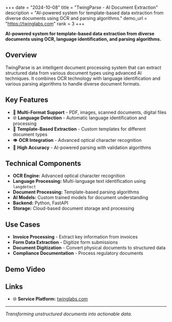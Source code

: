 +++
date = "2024-10-08"
title = "TwingParse - AI Document Extraction"
description = "AI-powered system for template-based data extraction from diverse documents using OCR and parsing algorithms."
demo_url = "https://twinglabs.com"
rank = 3
+++

**AI-powered system for template-based data extraction from diverse documents using OCR, language identification, and parsing algorithms.**

## Overview

TwingParse is an intelligent document processing system that can extract structured data from various document types using advanced AI techniques. It combines OCR technology with language identification and various parsing algorithms to handle diverse document formats.

## Key Features

- 📄 **Multi-Format Support** - PDF, images, scanned documents, digital files
- 🌐 **Language Detection** - Automatic language identification and processing
- 🤖 **Template-Based Extraction** - Custom templates for different document types
- 👁️ **OCR Integration** - Advanced optical character recognition
- 🎯 **High Accuracy** - AI-powered parsing with validation algorithms

## Technical Components

- **OCR Engine:** Advanced optical character recognition
- **Language Processing:** Multi-language text identification using `langdetect`
- **Document Processing:** Template-based parsing algorithms
- **AI Models:** Custom trained models for document understanding
- **Backend:** Python, FastAPI
- **Storage:** Cloud-based document storage and processing

## Use Cases

- **Invoice Processing** - Extract key information from invoices
- **Form Data Extraction** - Digitize form submissions
- **Document Digitization** - Convert physical documents to structured data
- **Compliance Documentation** - Process regulatory documents

## Demo Video

<lite-youtube
  videoid="duByGMaPaRQ"
  videotitle="TwingParse Demo: AI Document Extraction and Processing">
</lite-youtube>

## Links

- 🌐 **Service Platform:** [twinglabs.com](https://twinglabs.com)

---

*Transforming unstructured documents into actionable data.* 
